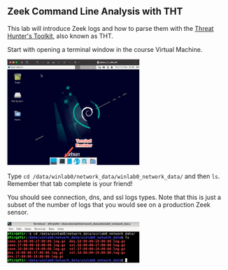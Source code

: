 ## Zeek Command Line Analysis with THT

This lab will introduce Zeek logs and how to parse them with the [Threat Hunter's Toolkit](https://github.com/ethack/tht), also known as THT.

Start with opening a terminal window in the course Virtual Machine.

<img src="images/zeek_lab_terminal_emulator.png"  width="60%" height="30%">



Type `cd /data/winlab0/network_data/winlab0_network_data/` and then `ls`.  Remember that tab complete is your friend!  

You should see connection, dns, and ssl logs types.  Note that this is just a subset of the number of logs that you would see on a production Zeek sensor.


<img src="images/zeek_lab_terminal_0.png"  width="60%" height="30%">